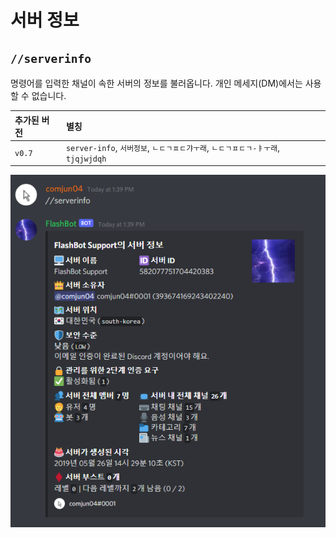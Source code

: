 # 서버 정보

## `//serverinfo`

명령어를 입력한 채널이 속한 서버의 정보를 불러옵니다. 개인 메세지\(DM\)에서는 사용할 수 없습니다.

| 추가된 버전 | 별칭 |
| :--- | :--- |
| `v0.7` | `server-info`, `서버정보`, `ㄴㄷㄱㅍㄷ갸ㅜ래`, `ㄴㄷㄱㅍㄷㄱ-ㅑㅜ래`, `tjqjwjdqh` |

![](../../.gitbook/assets/image%20%283%29.png)

